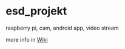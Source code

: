 esd_projekt
===========

raspberry pi, cam, android app, video stream

more info in [Wiki](https://github.com/flashbac/esd_projekt/wiki) 
